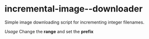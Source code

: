 incremental-image--downloader
=============================

Simple image downloading script for incrementing integer filenames.

*Usage*
Change the **range** and set the **prefix**